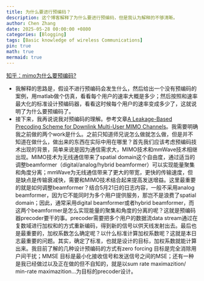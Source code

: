 ```yaml
---
title: 为什么要进行预编码？
description: 这个博客解释了为什么要进行预编码，但是我认为解释的不够清晰。
author: Chen Zhang
date: 2025-05-28 00:00:00 +0800
categories: [Blogging]
tags: [Basic knowledge of wireless Communications]
pin: true
math: true
mermaid: true
---
```


[知乎：mimo为什么要预编码?](https://www.zhihu.com/question/23152367)

- 我解释的思路是，假设不进行预编码会发生什么，然后给出一个没有预编码的案例，用matlab做个仿真，看看每个用户的速率大概是多少；然后按照和速率最大化的标准设计预编码器，看看这时候每个用户的速率变成多少了，这就说明了为什么要预编码了。
- 接下来，我再说说我对预编码的理解。参考文章[A Leakage-Based Precoding Scheme for Downlink Multi-User MIMO Channels](10.1109/TWC.2007.360373)。我需要明确我之前做的两个work是什么。之前只知道师兄说怎么做就怎么做，但是并不知道在做什么，做出来的东西在实际中用在哪里？首先我们应该考虑预编码技术出现的背景，简单来说是因为通信需求大，MIMO技术和mmWave技术相继出现。MIMO技术为无线通信带来了spatial domain这个自由度，通过适当的调整beamformer（digital/analog/hybrid beamformer）可以实现能量聚集和角度分离；mmWave为无线通信带来了更大的带宽，更快的传输速度，但是缺点是传输衰减快，需要和MIMO技术结合起来提高发送增益。这里最重要的就是如何调整beamformer？结合5月21日的日志内容，一般不采用analog beamformer，因为它不能同时为多个用户提供服务，那岂不是浪费了spatial domain；因此，通常采用digital beamformer或者hybrid beamformer，而这两个beamformer是怎么实现能量的聚集和角度的分离的呢？这就是预编码器precoder要干的事。precoder需要把多个用户的数据流data stream通过在复数域进行加权和的方式重新编码，得到新的信号以供天线发射出去。最后也是最重要的，加权系数怎么确定呢？以什么标准计算加权系数呢？这就是本日志最重要的问题。其实，确定了标准，也就是设计的目标，加权系数就能计算出来。我目前了解的几种设计预编码的方式有zero forcing 目标是完全消除用户间干扰；MMSE 目标是最小化接收信号和发送信号之间的MSE；还有一种是我已经做过以及正在做的但不自知的，就是以sum rate maximazition/ min-rate maximazition...为目标的precoder设计。